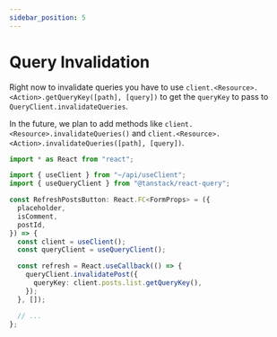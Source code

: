 ```yaml
---
sidebar_position: 5
---
```


# Query Invalidation

Right now to invalidate queries you have to use
`client.<Resource>.<Action>.getQueryKey([path], [query])` to get the `queryKey` to pass
to `QueryClient.invalidateQueries`.

In the future, we plan to add methods like `client.<Resource>.invalidateQueries()` and
`client.<Resource>.<Action>.invalidateQueries([path], [query])`.

```ts
import * as React from "react";

import { useClient } from "~/api/useClient";
import { useQueryClient } from "@tanstack/react-query";

const RefreshPostsButton: React.FC<FormProps> = ({
  placeholder,
  isComment,
  postId,
}) => {
  const client = useClient();
  const queryClient = useQueryClient();

  const refresh = React.useCallback(() => {
    queryClient.invalidatePost({
      queryKey: client.posts.list.getQueryKey(),
    });
  }, []);

  // ...
};
```
